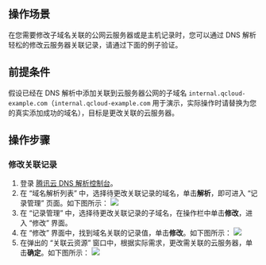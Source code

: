 ## 操作场景
在您需要修改子域名关联的公网云服务器或是主机记录时，您可以通过 DNS 解析轻松的修改云服务器关联记录，请通过下面的例子验证。

## 前提条件
假设已经在 DNS 解析中添加关联到云服务器公网的子域名 `internal.qcloud-example.com`（`internal.qcloud-example.com` 用于演示，实际操作时请替换为您的真实添加成功的域名），目标是更改关联的云服务器。


## 操作步骤
### 修改关联记录
1. 登录 [腾讯云 DNS 解析控制台](https://console.cloud.tencent.com/cns)。
2. 在 “域名解析列表” 中，选择待更改关联记录的域名，单击**解析**，即可进入 “记录管理” 页面。如下图所示：
![](https://main.qcloudimg.com/raw/fa9054c8c02692fdca478c621dfb4abf.png)
3. 在 “记录管理” 中，选择待更改关联记录的子域名，在操作栏中单击**修改**，进入 “修改” 界面。
4. 在 “修改” 界面中，找到域名关联的记录值，单击**修改**。如下图所示：
![](https://main.qcloudimg.com/raw/c53f13bc00c25dcf65ed7ac826156728.png)
5. 在弹出的 “关联云资源” 窗口中，根据实际需求，更改需关联的云服务器，单击**确定**。如下图所示：
![](https://main.qcloudimg.com/raw/0d048d6369a45ac7f71358aba72f3fb5.png)



